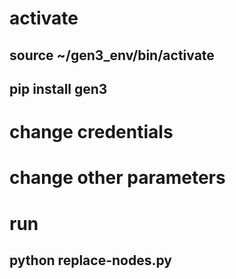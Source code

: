 # activate
## source ~/gen3_env/bin/activate
## pip install gen3

# change credentials
# change other parameters

# run
## python replace-nodes.py